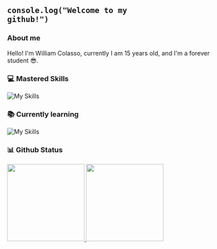 ## <code>console.log("Welcome to my github!")</code>

### About me
Hello! I'm William Colasso, currently I am 15 years old, and I'm a forever student 😎.

### 💻 Mastered Skills

![My Skills](https://skillicons.dev/icons?i=vscode,discord,github,ps,ai,svg&theme=dark)


### 📚 Currently learning

 ![My Skills](https://skillicons.dev/icons?i=arch,arduino,css,js,html,git&theme=dark)

### 📊 Github Status
<table>
  <a href="https://github.com/gabrielpiske">
  <img height="180em" src="https://github-readme-stats.vercel.app/api?username=William-Colasso&show_icons=true&theme=transparent&include_all_commits=true&count_private=false&hide_border=true"/>
  <img height="180em" src="https://github-readme-stats.vercel.app/api/top-langs/?username=William-Colasso&layout=compact&langs_count=6&theme=transparent&hide_border=true"/>
</table>

